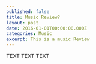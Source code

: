 ```yaml
---
published: false
title: Music Review?
layout: post
date: 2016-01-01T00:00:00.000Z
categories: Music
excerpt: This is a music Review
---
```


TEXT TEXT TEXT